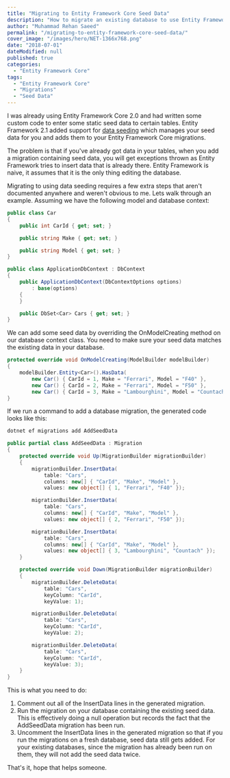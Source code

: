 ```yaml
---
title: "Migrating to Entity Framework Core Seed Data"
description: "How to migrate an existing database to use Entity Framework Core 2.1 Seed Data to insert static data into your tables while using migrations."
author: "Muhammad Rehan Saeed"
permalink: "/migrating-to-entity-framework-core-seed-data/"
cover_image: "/images/hero/NET-1366x768.png"
date: "2018-07-01"
dateModified: null
published: true
categories:
  - "Entity Framework Core"
tags:
  - "Entity Framework Core"
  - "Migrations"
  - "Seed Data"
---
```


I was already using Entity Framework Core 2.0 and had written some custom code to enter some static seed data to certain tables. Entity Framework 2.1 added support for [data seeding](https://docs.microsoft.com/en-us/ef/core/modeling/data-seeding) which manages your seed data for you and adds them to your Entity Framework Core migrations.

The problem is that if you've already got data in your tables, when you add a migration containing seed data, you will get exceptions thrown as Entity Framework tries to insert data that is already there. Entity Framework is naive, it assumes that it is the only thing editing the database.

Migrating to using data seeding requires a few extra steps that aren't documented anywhere and weren't obvious to me. Lets walk through an example. Assuming we have the following model and database context:

```cs
public class Car
{
    public int CarId { get; set; }

    public string Make { get; set; }

    public string Model { get; set; }
}

public class ApplicationDbContext : DbContext
{
    public ApplicationDbContext(DbContextOptions options)
        : base(options)
    {
    }

    public DbSet<Car> Cars { get; set; }
}
```

We can add some seed data by overriding the OnModelCreating method on our database context class. You need to make sure your seed data matches the existing data in your database.

```cs
protected override void OnModelCreating(ModelBuilder modelBuilder)
{
    modelBuilder.Entity<Car>().HasData(
        new Car() { CarId = 1, Make = "Ferrari", Model = "F40" },
        new Car() { CarId = 2, Make = "Ferrari", Model = "F50" },
        new Car() { CarId = 3, Make = "Lambourghini", Model = "Countach" });
}
```

If we run a command to add a database migration, the generated code looks like this:

```powershell
dotnet ef migrations add AddSeedData
```

```cs
public partial class AddSeedData : Migration
{
    protected override void Up(MigrationBuilder migrationBuilder)
    {
        migrationBuilder.InsertData(
            table: "Cars",
            columns: new[] { "CarId", "Make", "Model" },
            values: new object[] { 1, "Ferrari", "F40" });

        migrationBuilder.InsertData(
            table: "Cars",
            columns: new[] { "CarId", "Make", "Model" },
            values: new object[] { 2, "Ferrari", "F50" });

        migrationBuilder.InsertData(
            table: "Cars",
            columns: new[] { "CarId", "Make", "Model" },
            values: new object[] { 3, "Lambourghini", "Countach" });
    }

    protected override void Down(MigrationBuilder migrationBuilder)
    {
        migrationBuilder.DeleteData(
            table: "Cars",
            keyColumn: "CarId",
            keyValue: 1);

        migrationBuilder.DeleteData(
            table: "Cars",
            keyColumn: "CarId",
            keyValue: 2);

        migrationBuilder.DeleteData(
            table: "Cars",
            keyColumn: "CarId",
            keyValue: 3);
    }
}
```

This is what you need to do:

1. Comment out all of the InsertData lines in the generated migration.
2. Run the migration on your database containing the existing seed data. This is effectively doing a null operation but records the fact that the AddSeedData migration has been run.
3. Uncomment the InsertData lines in the generated migration so that if you run the migrations on a fresh database, seed data still gets added. For your existing databases, since the migration has already been run on them, they will not add the seed data twice.

That's it, hope that helps someone.
